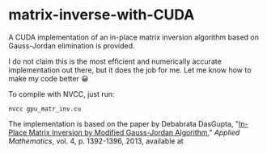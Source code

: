 # matrix-inverse-with-CUDA
A CUDA implementation of an in-place matrix inversion algorithm based on Gauss-Jordan elimination is provided.

I do not claim this is the most efficient and numerically accurate implementation out there, but it does the job for me.  Let me know how to make my code better :grinning:

To compile with NVCC, just run:

```
nvcc gpu_matr_inv.cu
```

The implementation is based on the paper by Debabrata DasGupta, "[In-Place Matrix Inversion by Modified Gauss-Jordan Algorithm](https://www.scirp.org/pdf/AM_2013100413422038.pdf)," *Applied Mathematics*, vol. 4, p. 1392-1396, 2013, available at 
